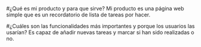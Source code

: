 #¿Qué es mi producto y para que sirve? Mi producto es una página web simple que es un recordatorio de lista de tareas por hacer.

#¿Cuáles son las funcionalidades más importantes y porque los usuarios las usarían? Es capaz de añadir nuevas tareas y marcar si han sido realizadas o no.
